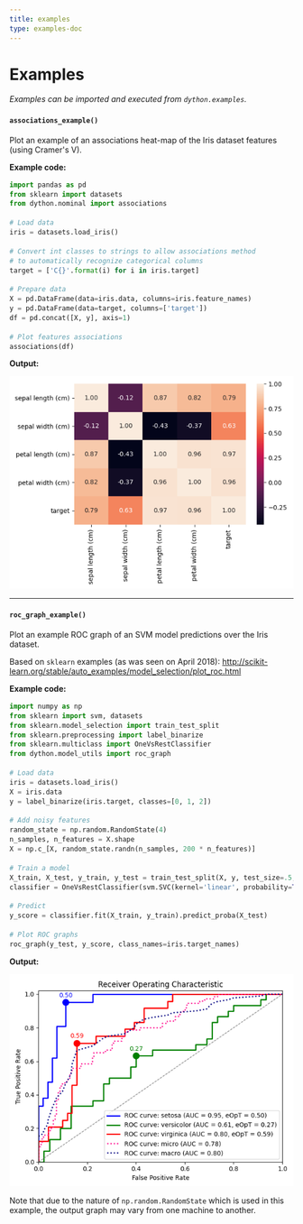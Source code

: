 ```yaml
---
title: examples
type: examples-doc
---
```

# Examples

_Examples can be imported and executed from `dython.examples`._

#### `associations_example()`

Plot an example of an associations heat-map of the Iris dataset features 
(using Cramer's V).

**Example code:**
```python
import pandas as pd
from sklearn import datasets
from dython.nominal import associations

# Load data 
iris = datasets.load_iris()

# Convert int classes to strings to allow associations method 
# to automatically recognize categorical columns
target = ['C{}'.format(i) for i in iris.target]

# Prepare data
X = pd.DataFrame(data=iris.data, columns=iris.feature_names)
y = pd.DataFrame(data=target, columns=['target'])
df = pd.concat([X, y], axis=1)

# Plot features associations
associations(df)
```
**Output:**

![associations_example](associations_example.png)

__________________

#### `roc_graph_example()`

Plot an example ROC graph of an SVM model predictions over the Iris dataset.

Based on `sklearn` examples (as was seen on April 2018):
http://scikit-learn.org/stable/auto_examples/model_selection/plot_roc.html

**Example code:**
```python
import numpy as np
from sklearn import svm, datasets
from sklearn.model_selection import train_test_split
from sklearn.preprocessing import label_binarize
from sklearn.multiclass import OneVsRestClassifier
from dython.model_utils import roc_graph

# Load data
iris = datasets.load_iris()
X = iris.data
y = label_binarize(iris.target, classes=[0, 1, 2])

# Add noisy features
random_state = np.random.RandomState(4)
n_samples, n_features = X.shape
X = np.c_[X, random_state.randn(n_samples, 200 * n_features)]

# Train a model
X_train, X_test, y_train, y_test = train_test_split(X, y, test_size=.5, random_state=0)
classifier = OneVsRestClassifier(svm.SVC(kernel='linear', probability=True, random_state=0))

# Predict
y_score = classifier.fit(X_train, y_train).predict_proba(X_test)

# Plot ROC graphs
roc_graph(y_test, y_score, class_names=iris.target_names)
```

**Output:**

![roc_example](roc_example.png)

Note that due to the nature of `np.random.RandomState` which is used in this 
example, the output graph may vary from one machine to another.